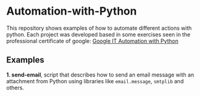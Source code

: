 # Automation-with-Python

This repository shows examples of how to automate different actions with python. Each project was developed based in some exercises seen in the professional certificate of google: [Google IT Automation with Python](https://www.coursera.org/professional-certificates/google-it-automation)

## Examples

**1. send-email**, script that describes how to send an email message with an attachment from Python using libraries like `email.message`, `smtplib` and others.
